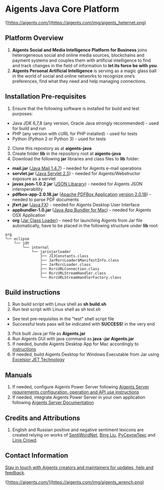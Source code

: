 # Aigents Java Core Platform
![https://aigents.com/](https://aigents.com/img/aigents_heternet.png)

## Platform Overview
1. **Aigents Social and Media Intelligence Platform for Business** joins heterogeneous social and online media sources, blockchains and payment systems and couples them with artificial intelligence to find and track changes in
the field of information to **let its force be with you**.
2. **Aigents Personal Artificial Intelligence** is serving as a magic glass ball in the world of social and online networks to recognize one’s preferences, find what they need and help managing connections. 

## Installation Pre-requisites
1. Ensure that the following software is installed for build and test purposes:
- Java JDK 6,7,8 (any version, Oracle Java strongly recommended) - used for build and run
- PHP (any version with cURL for PHP installed) - used for tests
- Python (Python 2 or Python 3) - used for tests
2. Clone this repostory as at **aigents-java**
3. Create folder **lib** in the repository root at **aigents-java**
4. Download the following **jar** libraries and class files to **lib** folder:
- **mail.jar** ([Java Mail 1.4.7](http://www.java2s.com/Code/Jar/j/Downloadjavaxmailapi147jar.htm)) - needed for Aigents e-mail operations
- **servlet.jar** ([Java Servlet 2.5](http://www.java2s.com/Code/Jar/s/Downloadservlet25jar.htm)) - needed for Aigents/Webstructor exposure as a servlet
- **javax.json-1.0.2.jar** ([JSON Libarary](http://www.java2s.com/Code/Jar/j/Downloadjavaxjson102jar.htm)) - needed for Aigents JSON interoperability
- **pdfbox-app-2.0.18.jar** ([Apache PDFBox Application](https://pdfbox.apache.org/) [version 2.0.18](https://mvnrepository.com/artifact/org.apache.pdfbox/pdfbox-app/2.0.18)) - needed to parse PDF documents
- **jfxrt.jar** ([Java FX](https://www.oracle.com/technetwork/java/javafx2-archive-download-1939373.html)) - needed for Aigents Desktop User Interface
- **appbundler-1.0.jar** ([Java App Bundler for Mac](https://docs.oracle.com/javase/7/docs/technotes/guides/jweb/packagingAppsForMac.html)) - needed for Aigents OSX Application
- **org** ([Jar Class Loader](https://github.com/raisercostin/eclipse-jarinjarloader)) - need for launching Aigents from Jar file automatically, have to be placed in the following structure under **lib** root: 
```
org
└── eclipse
    └── jdt
        └── internal
            └── jarinjarloader
                ├── JIJConstants.class
                ├── JarRsrcLoader$ManifestInfo.class
                ├── JarRsrcLoader.class
                ├── RsrcURLConnection.class
                ├── RsrcURLStreamHandler.class
                └── RsrcURLStreamHandlerFactory.class
```

## Build instructions
1. Run build script with Linux shell as **sh build.sh**
2. Run test script with Linux shell as *sh test.sh*
- See test pre-requisites in the "test" shell script file
- Successful tests pass will be indicated with **SUCCESS!** in the very end
3. Pick built Java jar file as **Aigents.jar**
4. Run Aigents GUI with java command as **java -jar Aigents.jar**
5. If needed, bundle Aigents Desktop App for Mac accordingly to [instructions](https://docs.oracle.com/javase/7/docs/technotes/guides/jweb/packagingAppsForMac.html)
6. If needed, build Aigents Desktop for Windows Executable from Jar using [Excelsior JET Technology](https://www.excelsiorjet.com/kb/35/howto-create-a-single-exe-from-your-java-application)  

## Manuals
1. If needed, configure Aigents Power Server following [Aigents Server requirements configuration, operation and API use instructions](doc/aigents_server.md)
2. If needed, integrate Aigents Power Server in your own application following [Aigents Server Documentation](doc/README.md) 

## Credits and Attributions
1. English and Russian positive and negative sentiment lexicons are created relying on works of [SentiWordNet](https://github.com/aesuli/SentiWordNet), [Bing Liu](https://www.cs.uic.edu/~liub/FBS/sentiment-analysis.html#lexicon), [РуСентиЛекс](https://www.labinform.ru/pub/rusentilex/index.htm) and [Linis Crowd](http://www.linis-crowd.org/).

## Contact Information

[Stay in touch with Aigents creators and maintainers for updates, help and feedback](doc/aigents_contacts.md).

![https://aigents.com/](https://aigents.com/img/aigents_wrench.png)

